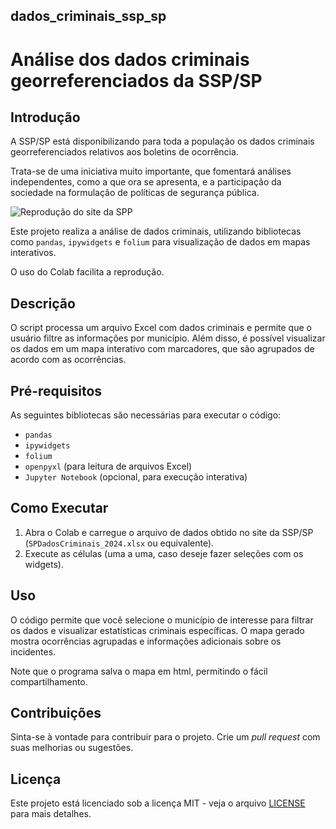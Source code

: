## dados_criminais_ssp_sp
# Análise dos dados criminais georreferenciados da SSP/SP

## Introdução

A SSP/SP está disponibilizando para toda a população os dados criminais georreferenciados relativos aos boletins de ocorrência. 

Trata-se de uma iniciativa muito importante, que fomentará análises independentes, como a que ora se apresenta, e a participação da sociedade na formulação de políticas de segurança pública.

![Reprodução do site da SPP](img/print_ssp.png)


Este projeto realiza a análise de dados criminais, utilizando bibliotecas como `pandas`, `ipywidgets` e `folium` para visualização de dados em mapas interativos.

O uso do Colab facilita a reprodução.

## Descrição

O script processa um arquivo Excel com dados criminais e permite que o usuário filtre as informações por município. Além disso, é possível visualizar os dados em um mapa interativo com marcadores, que são agrupados de acordo com as ocorrências.

## Pré-requisitos

As seguintes bibliotecas são necessárias para executar o código:

- `pandas`
- `ipywidgets`
- `folium`
- `openpyxl` (para leitura de arquivos Excel)
- `Jupyter Notebook` (opcional, para execução interativa)

## Como Executar

1. Abra o Colab e carregue o arquivo de dados obtido no site da SSP/SP (`SPDadosCriminais_2024.xlsx` ou equivalente).
2. Execute as células (uma a uma, caso deseje fazer seleções com os widgets).


## Uso

O código permite que você selecione o município de interesse para filtrar os dados e visualizar estatísticas criminais específicas. O mapa gerado mostra ocorrências agrupadas e informações adicionais sobre os incidentes.

Note que o programa salva o mapa em html, permitindo o fácil compartilhamento.

## Contribuições

Sinta-se à vontade para contribuir para o projeto. Crie um *pull request* com suas melhorias ou sugestões.

## Licença

Este projeto está licenciado sob a licença MIT - veja o arquivo [LICENSE](LICENSE) para mais detalhes.
